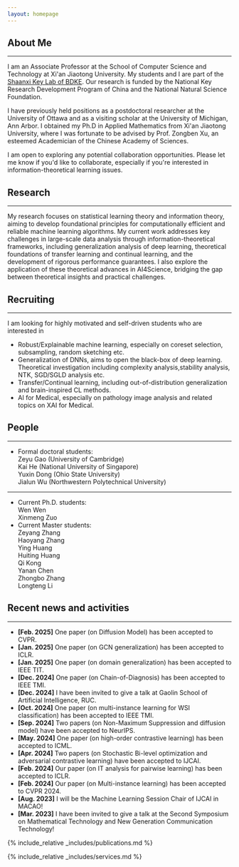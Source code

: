 ```yaml
---
layout: homepage
---
```


## About Me
---
I am an Associate Professor at the School of Computer Science and Technology at Xi'an Jiaotong University. My students and I are part of the [Shaanxi Key Lab of BDKE](https://bdkelab.xjtu.edu.cn). Our research is funded by the National Key Research Development Program of China and the National Natural Science Foundation. 
 
I have previously held positions as a postdoctoral researcher at the University of Ottawa and as a visiting scholar at the University of Michigan, Ann Arbor. I obtained my Ph.D in Applied Mathematics from Xi'an Jiaotong University, where I was fortunate to be advised by Prof. Zongben Xu, an esteemed  Academician of the Chinese Academy of Sciences.

I am open to exploring any potential collaboration opportunities. Please let me know if you'd like to collaborate, especially if you're interested in information-theoretical learning issues.

## Research
---
My research focuses on statistical learning theory and information theory, aiming to develop foundational principles for computationally efficient and reliable machine learning algorithms. My current work addresses key challenges in large-scale data analysis through information-theoretical frameworks, including generalization analysis of deep learning, theoretical foundations of transfer learning and continual learning, and the development of rigorous performance guarantees. I also explore the application of these theoretical advances in AI4Science, bridging the gap between theoretical insights and practical challenges. 

## Recruiting
---
I am looking for highly motivated and self-driven students who are interested in

-  Robust/Explainable machine learning, especially on coreset selection, subsampling, random sketching etc.
- Generalization of DNNs, aims to open the black-box of deep learning. Theoretical investigation including complexity analysis,stability analysis, NTK, SGD/SGLD analysis etc. 
- Transfer/Continual learning, including out-of-distribution generalization and brain-inspired CL methods.
-  AI for Medical, especially on pathology image analysis and related topics on XAI for Medical.

## People
---
- Formal doctoral students: <br>
  Zeyu Gao (University of Cambridge)<br>
  Kai He (National University of Singapore)<br>
  Yuxin Dong (Ohio State University)<br>
  Jialun Wu (Northwestern Polytechnical University) <br>
---
- Current Ph.D. students:<br>
  Wen Wen <br>
  Xinmeng Zuo <br>
- Current Master students: <br>
  Zeyang Zhang <br>
  Haoyang Zhang <br>
  Ying Huang <br>
  Huiting Huang <br>
  Qi Kong <br>
  Yanan Chen <br>
  Zhongbo Zhang <br>
  Longteng Li <br> 

## Recent news and activities
---
- **[Feb. 2025]** One paper (on Diffusion Model) has been accepted to CVPR.
- **[Jan. 2025]** One paper (on GCN generalization) has been accepted to ICLR.
- **[Jan. 2025]** One paper (on domain generalization) has been accepted to IEEE TIT.
- **[Dec. 2024]** One paper (on Chain-of-Diagnosis) has been accepted to IEEE TMI.
- **[Dec. 2024]** I have been invited to give a talk at Gaolin School of Artificial Intelligence, RUC. 
- **[Oct. 2024]** One paper (on multi-instance learning for WSI classification) has been accepted to IEEE TMI.
- **[Sep. 2024]** Two papers (on  Non-Maximum Suppression and diffusion model) have been accepted to NeurIPS.
- **[May. 2024]** One paper (on high-order contrastive learning) has been accepted to ICML.
- **[Apr. 2024]** Two papers (on Stochastic Bi-level optimization and adversarial contrastive learning) have been accepted to IJCAI.
- **[Feb. 2024]** Our paper (on IT analysis for pairwise learning) has been accepted to ICLR.
- **[Feb. 2024]** Our paper (on Multi-instance learning) has been accepted to CVPR 2024.
- **[Aug. 2023]** I will be the Machine Learning Session Chair of IJCAI in MACAO!
- **[Mar. 2023]** I have been invited to give a talk at the Second Symposium on Mathematical Technology and New Generation Communication Technology!


{% include_relative _includes/publications.md %}

{% include_relative _includes/services.md %}

<script type='text/javascript' id='clustrmaps' src='//cdn.clustrmaps.com/map_v2.js?cl=ffffff&w=a&t=tt&d=7oTAAEkA40qGB0fXnZnoEfhq7fxO1EaO6PgFitbwp4w&co=2d78ad&cmo=3acc3a&cmn=ff5353&ct=ffffff'></script>
